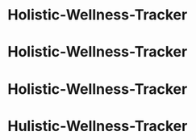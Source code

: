 # Holistic-Wellness-Tracker
# Holistic-Wellness-Tracker
# Holistic-Wellness-Tracker
# Hulistic-Wellness-Tracker
